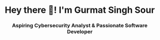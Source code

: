<h1 align="center"> Hey there 👋! I'm Gurmat Singh Sour </h1>
<h3 align="center"> Aspiring Cybersecurity Analyst & Passionate Software Developer</h3>
